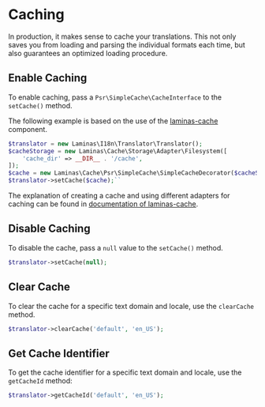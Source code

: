 # Caching

In production, it makes sense to cache your translations. This not only saves
you from loading and parsing the individual formats each time, but also
guarantees an optimized loading procedure.

## Enable Caching

To enable caching, pass a `Psr\SimpleCache\CacheInterface` to the `setCache()`
method.

The following example is based on the use of the
[laminas-cache](https://docs.laminas.dev/laminas-cache/) component.

```php
$translator = new Laminas\I18n\Translator\Translator();
$cacheStorage = new Laminas\Cache\Storage\Adapter\Filesystem([
    'cache_dir' => __DIR__ . '/cache',
]);
$cache = new Laminas\Cache\Psr\SimpleCache\SimpleCacheDecorator($cacheStorage);
$translator->setCache($cache);``
```

The explanation of creating a cache and using different adapters for caching
can be found in [documentation of laminas-cache](https://docs.laminas.dev/laminas-cache/).

## Disable Caching

To disable the cache, pass a `null` value to the `setCache()` method.

```php
$translator->setCache(null);
```

## Clear Cache

To clear the cache for a specific text domain and locale, use the `clearCache`
method.

```php
$translator->clearCache('default', 'en_US');
```

## Get Cache Identifier

To get the cache identifier for a specific text domain and locale, use the
`getCacheId`  method:

```php
$translator->getCacheId('default', 'en_US');
```
